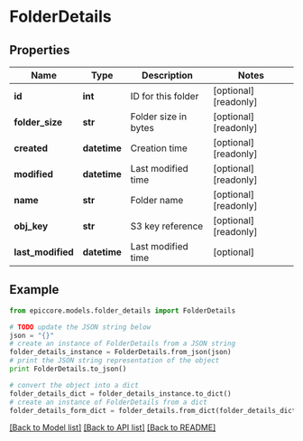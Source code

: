 # FolderDetails


## Properties

Name | Type | Description | Notes
------------ | ------------- | ------------- | -------------
**id** | **int** | ID for this folder | [optional] [readonly] 
**folder_size** | **str** | Folder size in bytes | [optional] [readonly] 
**created** | **datetime** | Creation time | [optional] [readonly] 
**modified** | **datetime** | Last modified time | [optional] [readonly] 
**name** | **str** | Folder name | [optional] [readonly] 
**obj_key** | **str** | S3 key reference | [optional] [readonly] 
**last_modified** | **datetime** | Last modified time | [optional] 

## Example

```python
from epiccore.models.folder_details import FolderDetails

# TODO update the JSON string below
json = "{}"
# create an instance of FolderDetails from a JSON string
folder_details_instance = FolderDetails.from_json(json)
# print the JSON string representation of the object
print FolderDetails.to_json()

# convert the object into a dict
folder_details_dict = folder_details_instance.to_dict()
# create an instance of FolderDetails from a dict
folder_details_form_dict = folder_details.from_dict(folder_details_dict)
```
[[Back to Model list]](../README.md#documentation-for-models) [[Back to API list]](../README.md#documentation-for-api-endpoints) [[Back to README]](../README.md)


